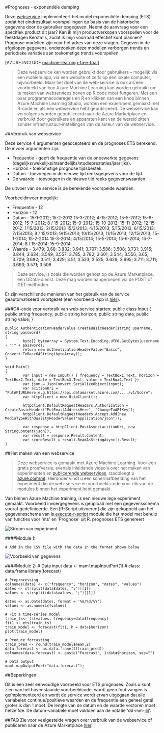 <properties 
    pageTitle="Prognoses-exponentiële demping | Microsoft Azure" 
    description="Webservice: prognoses-exponentiële demping" 
    services="machine-learning" 
    documentationCenter="" 
    authors="xueshanz" 
    manager="jhubbard" 
    editor="cgronlun"/>

<tags 
    ms.service="machine-learning" 
    ms.workload="data-services" 
    ms.tgt_pltfrm="na" 
    ms.devlang="na" 
    ms.topic="article" 
    ms.date="08/17/2016" 
    ms.author="xueshzha"/> 


#<a name="forecasting---exponential-smoothing"></a>Prognoses - exponentiële demping 

Deze [webservice]( https://datamarket.azure.com/dataset/aml_labs/ets) implementeert het model exponentiële demping (ETS) zodat het eindresultaat voorspellingen op basis van de historische gegevens door de gebruiker opgegeven. Neemt de aanvraag voor een specifiek product dit jaar? Kan ik mijn productverkopen voorspellen voor de feestdagen Kerstmis, zodat ik mijn voorraad effectief kunt plannen? Prognose modellen zijn voor het adres van deze vragen. Gegeven in de afgelopen gegevens, onderzoeken deze modellen verborgen trends en periodieke variaties aan toekomstige trends voorspellen.  


[AZURE.INCLUDE [machine-learning-free-trial](../../includes/machine-learning-free-trial.md)]
 
>Deze webservice kan worden gebruikt door gebruikers – mogelijk via een mobiele app, via een website of zelfs op een lokale computer, bijvoorbeeld. Maar het doel van de web-service is ook als een voorbeeld van hoe Azure Machine Learning kan worden gebruikt om te maken van webservices boven op R code moet fungeren. Met een paar programmacoderegels en R en klikken van een knop binnen Azure Machine Learning Studio, worden een experiment gemaakt met R-code en als een webservice hebt gepubliceerd. De webservice kan vervolgens worden gepubliceerd naar de Azure Marketplace en verbruikt door gebruikers en apparaten kant van de wereld zitten zonder infrastructuur-instellingen van de auteur van de webservice.
 
##<a name="consumption-of-web-service"></a>Verbruik van webservice 
 
Deze service 4 argumenten geaccepteerd en de prognoses ETS berekend.
De invoer argumenten zijn:

* Frequentie - geeft de frequentie van de onbewerkte gegevens (dagelijks/wekelijks/maandelijks/studieprestaties/jaarlijks).
* Horizon - toekomstige prognose tijdsbestek.
* Datum - toevoegen in de nieuwe tijd reeksgegevens voor de tijd.
* De waarde - toevoegen in de nieuwe tijd reeks gegevenswaarden.

De uitvoer van de service is de berekende voorspelde waarden.

Voorbeeldinvoer mogelijk: 

* Frequentie - 12
* Horizon - 12
* Datum - 15-1-2012; 15-2-2012 15-3-2012; 4-15-2012; 15-5-2012; 15-6-2012; 15-7-2012; 8 / 15-2012; 15-9-2012; 15-10-2012; 15-11-2012; 12-15-2012; 1/15/2013; 2/15/2013 15/3/2013; 4/15/2013; 5/15/2013; 6/15/2013; 7/15/2013; 8 / 15/2013; 9/15/2013; 10/15/2013; 11/15/2013; 12/15/2013; 15-1-2014; 15-2-2014 15-3-2014; 4/15/2014; 15-5-2014; 15-6-2014; 15-7-2014; 8 / 15-2014; 15-9-2014
* Waarde - 3.479; 3,68; 3.832; 3.941; 3.797; 3.586; 3.508; 3.731; 3.915; 3.844; 3.634; 3.549; 3.557; 3.785; 3.782; 3.601; 3.544; 3.556; 3.65; 3.709; 3.682; 3.511; 3.429; 3.51; 3.523; 3.525; 3.626; 3.695; 3.711; 3.711; 3.693; 3.571; 3.509
 
>Deze service, is zoals die worden gehost op de Azure Marketplace, een OData-dienst. Deze mag worden aangeroepen via de POST of GET-methoden. 

Er zijn verschillende manieren van het gebruik van de service geautomatiseerd voortgezet (een voorbeeld-app is [hier](http://microsoftazuremachinelearning.azurewebsites.net/etsForecasting.aspx)).

###<a name="starting-c-code-for-web-service-consumption"></a>C#-code voor verbruik van web-service starten:
    public class Input
    {
            public string frequency;
            public string horizon;
            public string date;
            public string value;
    }
    
    public AuthenticationHeaderValue CreateBasicHeader(string username, string password)
    {
            byte[] byteArray = System.Text.Encoding.UTF8.GetBytes(username + ":" + password);
            return new AuthenticationHeaderValue("Basic", Convert.ToBase64String(byteArray));
    }

    void Main()
    {
            var input = new Input() { frequency = TextBox1.Text, horizon = TextBox2.Text, date = TextBox3.Text, value = TextBox4.Text };
            var json = JsonConvert.SerializeObject(input);
            var acitionUri = "PutAPIURLHere,e.g.https://api.datamarket.azure.com/..../v1/Score";
            var httpClient = new HttpClient();
    
            httpClient.DefaultRequestHeaders.Authorization = CreateBasicHeader("PutEmailAddressHere", "ChangeToAPIKey");
            httpClient.DefaultRequestHeaders.Accept.Add(new MediaTypeWithQualityHeaderValue("application/json"));
    
            var response = httpClient.PostAsync(acitionUri, new StringContent(json));
            var result = response.Result.Content;
            var scoreResult = result.ReadAsStringAsync().Result;
    }



##<a name="creation-of-web-service"></a>Het maken van een webservice 

>Deze webservice is gemaakt met Azure Machine Learning. Voor een gratis proefversie, evenals inleidende video's over het maken van experimenten en [publicerende webservices](machine-learning-publish-a-machine-learning-web-service.md), raadpleegt u [azure.com/ml](http://azure.com/ml). Hieronder vindt u een schermafbeelding van het experiment die de web-service en voorbeeld-code voor elk van de modules binnen het experiment hebt gemaakt.

Van binnen Azure Machine training, is een nieuwe lege experiment gemaakt. Voorbeeld invoergegevens is geüpload met een gegevensschema vooraf gedefinieerde. Een [R-Script uitvoeren] die zijn gekoppeld aan het gegevensschema van is[ execute-r-script] module die het model met behulp van functies voor 'ets' en 'Prognose' uit R. prognoses ETS genereert 


![Stroom van experiment][2]

####<a name="module-1"></a>Module 1:
 
    # Add in the CSV file with the data in the format shown below 
![Voorbeeld van gegevens][3]   

####<a name="module-2"></a>Module 2:
    # Data input
    data <- maml.mapInputPort(1) # class: data.frame
    library(forecast)
    
    # Preprocessing
    colnames(data) <- c("frequency", "horizon", "dates", "values")
    dates <- strsplit(data$dates, ";")[[1]]
    values <- strsplit(data$values, ";")[[1]]
    
    dates <- as.Date(dates, format = '%m/%d/%Y')
    values <- as.numeric(values)
    
    # Fit a time-series model
    train_ts<- ts(values, frequency=data$frequency)
    fit1 <- ets(train_ts)
    train_model <- forecast(fit1, h = data$horizon)
    plot(train_model)
    
    # Produce forcasting
    train_pred <- round(train_model$mean,2)
    data.forecast <- as.data.frame(t(train_pred))
    colnames(data.forecast) <- paste("Forecast", 1:data$horizon, sep="")
    
    # Data output
    maml.mapOutputPort("data.forecast");

 
##<a name="limitations"></a>Beperkingen 

Dit is een zeer eenvoudige voorbeeld voor ETS prognoses. Zoals u kunt zien van het bovenstaande voorbeeldcode, wordt geen fout vangen is geïmplementeerd en wordt de service wordt ervan uitgegaan dat alle variabelen continue/positieve waarden en de frequentie een geheel getal groter is dan 1 moet. De lengte van de datum en de waarde vectoren moet hetzelfde. De datum-variabele moet voldoen aan de notatie 'dd-mm-jjjj'.

##<a name="faq"></a>FAQ
Zie voor veelgestelde vragen over verbruik van de webservice of publiceren naar de Azure Marketplace [hier](machine-learning-marketplace-faq.md).

[1]: ./media/machine-learning-r-csharp-forecasting-exponential-smoothing/ets-img1.png
[2]: ./media/machine-learning-r-csharp-forecasting-exponential-smoothing/ets-img2.png
[3]: ./media/machine-learning-r-csharp-forecasting-exponential-smoothing/ets-img3.png


<!-- Module References -->
[execute-r-script]: https://msdn.microsoft.com/library/azure/30806023-392b-42e0-94d6-6b775a6e0fd5/
 
